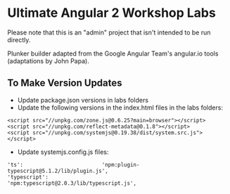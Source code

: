 # Ultimate Angular 2 Workshop Labs

Please note that this is an "admin" project that isn't intended to be run directly.

Plunker builder adapted from the Google Angular Team's angular.io tools (adaptations by John Papa).

## To Make Version Updates

* Update package.json versions in labs folders
* Update the following versions in the index.html files in the labs folders:

```
<script src="//unpkg.com/zone.js@0.6.25?main=browser"></script>
<script src="//unpkg.com/reflect-metadata@0.1.8"></script>
<script src="//unpkg.com/systemjs@0.19.38/dist/system.src.js"></script>
```

* Update systemjs.config.js files:

```
'ts':                         'npm:plugin-typescript@5.1.2/lib/plugin.js',
'typescript':                 'npm:typescript@2.0.3/lib/typescript.js',
```